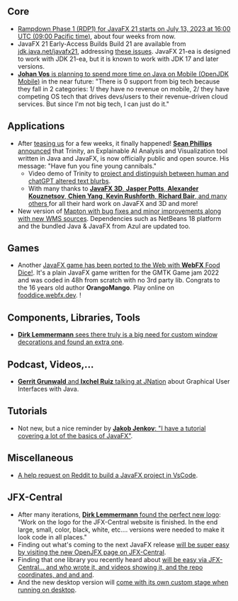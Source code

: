 ## Core

* [Rampdown Phase 1 (RDP1) for JavaFX 21 starts on July 13, 2023 at 16:00 UTC (09:00 Pacific time)](https://twitter.com/OpenJDK/status/1669074682505572353), about four weeks from now.
* JavaFX 21 Early-Access Builds Build 21 are available from [jdk.java.net/javafx21](https://jdk.java.net/javafx21/), addressing [these issues](https://bugs.openjdk.org/browse/JDK-8301312?jql=project%20%3D%20JDK%20AND%20fixversion%20%3D%20jfx21%20and%20component%20%3D%20javafx%20and%20%22resolved%20in%20build%22%20%3D%20b21%20order%20by%20component%2C%20subcomponent). JavaFX 21-ea is designed to work with JDK 21-ea, but it is known to work with JDK 17 and later versions.
* [**Johan Vos** is planning to spend more time on Java on Mobile (OpenJDK Mobile)](https://mastodon.social/@johanvos/110547534890057649) in the near future: "There is 0 support from big tech because they fall in 2 categories: 1/ they have no revenue on mobile, 2/ they have competing OS tech that drives devs/users to their revenue-driven cloud services. But since I'm not big tech, I can just do it."

## Applications

* After [teasing us](https://twitter.com/SeanMiPhillips/status/1669087717743788033) for a few weeks, it finally happened! [**Sean Phillips** announced](https://twitter.com/SeanMiPhillips/status/1669089367694901250) that Trinity, an Explainable AI Analysis and Visualization tool written in Java and JavaFX, is now officially public and open source. His message: "Have fun you fine young cannibals."
  * Video demo of Trinity to [project and distinguish between human and chatGPT altered text blurbs](https://twitter.com/SeanMiPhillips/status/1668296662857424896).
  * With many thanks to [**JavaFX 3D**, **Jasper Potts**, **Alexander Kouznetsov**, **Chien Yang**, **Kevin Rushforth**, **Richard Bair**, and many others ](https://twitter.com/JavaFX3D/status/1669523111484719105) for all their hard work on JavaFX and 3D and more!
* New version of [Mapton with bug fixes and minor improvements along with new WMS sources](https://twitter.com/mapton_app/status/1667529564120023042). Dependencies such as NetBeans 18 platform and the bundled Java & JavaFX from Azul are updated too.

## Games

* Another [JavaFX game has been ported to the Web with **WebFX** Food Dice!](https://twitter.com/WebFXProject/status/1668227539154747396). It's a plain JavaFX game written for the GMTK Game jam 2022 and was coded in 48h from scratch with no 3rd party lib. Congrats to the 16 years old author **OrangoMango**. Play online on [fooddice.webfx.dev](https://fooddice.webfx.dev).
!

## Components, Libraries, Tools

* [**Dirk Lemmermann** sees there truly is a big need for custom window decorations and found an extra one](https://twitter.com/dlemmermann/status/1669473442163294210).

## Podcast, Videos,...

* [**Gerrit Grunwald** and **Ixchel Ruiz** talking at JNation](https://www.linkedin.com/feed/update/urn:li:activity:7071865436115468288/) about Graphical User Interfaces with Java.

## Tutorials

* Not new, but a nice reminder by [**Jakob Jenkov**: "I have a tutorial covering a lot of the basics of JavaFX"](https://twitter.com/jjenkov/status/1666472122535886849).

## Miscellaneous

* [A help request on Reddit to build a JavaFX project in VsCode](https://www.reddit.com/r/JavaFX/comments/1483fio/need_help_building_javafx_project_in_vscode/).

## JFX-Central

* After many iterations, [**Dirk Lemmermann** found the perfect new logo](https://twitter.com/dlemmermann/status/1669026529429397521): "Work on the logo for the JFX-Central website is finished. In the end large, small, color, black, white, etc.... versions were needed to make it look code in all places."
* Finding out what's coming to the next JavaFX release [will be super easy by visiting the new OpenJFX page on JFX-Central](https://twitter.com/dlemmermann/status/1668690954876755974).
* Finding that one library you recently heard about [will be easy via JFX-Central... and  who wrote it, and videos showing it, and the repo coordinates, and and and](https://twitter.com/dlemmermann/status/1669472701059047424).
* And the new desktop version will [come with its own custom stage when running on desktop](https://twitter.com/dlemmermann/status/1667169729784545280).

